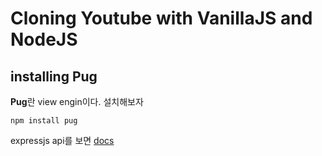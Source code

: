 # Cloning Youtube with VanillaJS and NodeJS

## installing Pug

**Pug**란 view engin이다. 설치해보자
```
npm install pug
```
expressjs api를 보면 [docs](https://expressjs.com/)